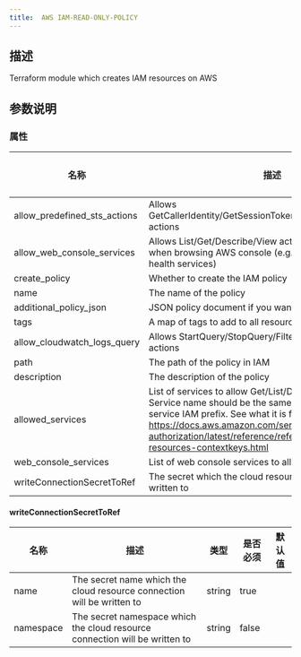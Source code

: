 ```yaml
---
title:  AWS IAM-READ-ONLY-POLICY
---
```


## 描述

Terraform module which creates IAM resources on AWS

## 参数说明


### 属性

 名称 | 描述 | 类型 | 是否必须 | 默认值 
 ------------ | ------------- | ------------- | ------------- | ------------- 
 allow_predefined_sts_actions | Allows GetCallerIdentity/GetSessionToken/GetAccessKeyInfo sts actions | bool | false |  
 allow_web_console_services | Allows List/Get/Describe/View actions for services used when browsing AWS console (e.g. resource-groups, tag, health services) | bool | false |  
 create_policy | Whether to create the IAM policy | bool | false |  
 name | The name of the policy | string | false |  
 additional_policy_json | JSON policy document if you want to add custom actions | string | false |  
 tags | A map of tags to add to all resources. | map(string) | false |  
 allow_cloudwatch_logs_query | Allows StartQuery/StopQuery/FilterLogEvents CloudWatch actions | bool | false |  
 path | The path of the policy in IAM | string | false |  
 description | The description of the policy | string | false |  
 allowed_services | List of services to allow Get/List/Describe/View options. Service name should be the same as corresponding service IAM prefix. See what it is for each service here https://docs.aws.amazon.com/service-authorization/latest/reference/reference_policies_actions-resources-contextkeys.html | list(string) | true |  
 web_console_services | List of web console services to allow | list(string) | false |  
 writeConnectionSecretToRef | The secret which the cloud resource connection will be written to | [writeConnectionSecretToRef](#writeConnectionSecretToRef) | false |  


#### writeConnectionSecretToRef

 名称 | 描述 | 类型 | 是否必须 | 默认值 
 ------------ | ------------- | ------------- | ------------- | ------------- 
 name | The secret name which the cloud resource connection will be written to | string | true |  
 namespace | The secret namespace which the cloud resource connection will be written to | string | false |  
